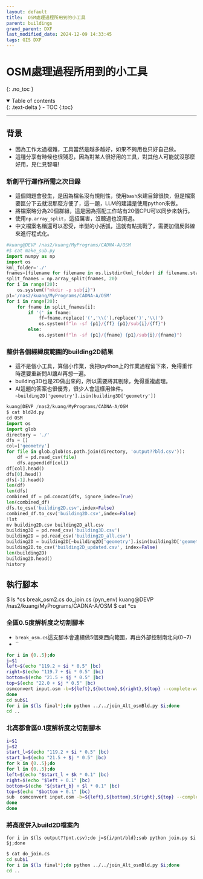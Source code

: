 ```yaml
---
layout: default
title:  OSM處理過程所用到的小工具
parent: buildings
grand_parent: DXF
last_modified_date: 2024-12-09 14:33:45
tags: GIS DXF
---
```


# OSM處理過程所用到的小工具

{: .no_toc }

<details open markdown="block">
  <summary>
    Table of contents
  </summary>
  {: .text-delta }
- TOC
{:toc}
</details>

---

## 背景

- 因為工作太過複雜，工具當然是越多越好，如果不夠用也只好自己做。
- 這種分享有時候也很殘忍，因為對某人很好用的工具，對其他人可能就沒那麼好用，見仁見智囉!


### 新創平行運作所需之次目錄

- 這個問題會發生，是因為檔名沒有規則性，使用`bash`來建目錄很快，但是檔案要區分下去就沒那麼方便了，這一題，LLM的建議是使用python來做。
- 將檔案略分為20個群組，這是因為搭配工作站有20個CPU可以同步來執行。
- 使用`np.array_split`，這招厲害，沒聽過也沒用過。
- 中文檔案名稱還可以忍受，半型的小括弧，這就有點挑戰了，需要加個反斜線來進行程式化。

```python
#kuang@DEVP /nas2/kuang/MyPrograms/CADNA-A/OSM
#$ cat make_sub.py
import numpy as np
import os
kml_folder='./'
fnames=[filename for filename in os.listdir(kml_folder) if filename.startswith('final')]
split_fnames = np.array_split(fnames, 20)
for i in range(20):
    os.system(f"mkdir -p sub{i}")
p1='/nas2/kuang/MyPrograms/CADNA-A/OSM'
for i in range(20):
    for fname in split_fnames[i]:
        if '(' in fname:
            ff=fname.replace('(','\\(').replace(')','\\)')
            os.system(f"ln -sf {p1}/{ff} {p1}/sub{i}/{ff}")
        else:
            os.system(f"ln -sf {p1}/{fname} {p1}/sub{i}/{fname}")
```

### 整併各個經緯度範圍的building2D結果

- 這不是個小工具，算個小作業，我把ipython上的作業過程留下來，免得重作時還要重新問AI讓AI再想一遍。
- building3D也是2D做出來的，所以需要將其剔除，免得重複處理。
- AI這題的答案也很優秀，很少人會這樣用條件。`~building2D['geometry'].isin(building3D['geometry'])`

```python
kuang@DEVP /nas2/kuang/MyPrograms/CADNA-A/OSM
$ cat bld2d.py
cd OSM
import os
import glob
directory = './'
dfs = []
col=['geometry']
for file in glob.glob(os.path.join(directory, 'output??bld.csv')):
    df = pd.read_csv(file)
    dfs.append(df[col])
df[col].head()
dfs[0].head()
dfs[-1].head()
len(df)
len(dfs)
combined_df = pd.concat(dfs, ignore_index=True)
len(combined_df)
dfs.to_csv('building2D.csv',index=False)
combined_df.to_csv('building2D.csv',index=False)
!lst
mv building2D.csv building2D_all.csv
building3D = pd.read_csv('building3D.csv')
building2D = pd.read_csv('building2D_all.csv')
building2D = building2D[~building2D['geometry'].isin(building3D['geometry'])]
building2D.to_csv('building2D_updated.csv', index=False)
len(building2D)
building2D.head()
history
```

## 執行腳本

$ ls *cs
  break_osm2.cs  do_join.cs
(pyn_env)
kuang@DEVP /nas2/kuang/MyPrograms/CADNA-A/OSM
$ cat *cs


### 全區0.5度解析度之切割腳本

- `break_osm.cs`這支腳本會連續做5個東西向範圍，再由外部控制南北向(0~7)
- ``
```bash
for i in {0..5};do
j=$1
left=$(echo "119.2 + $i * 0.5" |bc)
right=$(echo "119.7 + $i * 0.5" |bc)
bottom=$(echo "21.5 + $j * 0.5" |bc)
top=$(echo "22.0 + $j * 0.5" |bc)
osmconvert input.osm -b=${left},${bottom},${right},${top} --complete-ways -o=output${i}${j}.osm
done
cd sub$1
for i in $(ls final*);do python ../../join_Alt_osmBld.py $i;done
cd ..
```

### 北高都會區0.1度解析度之切割腳本

```bash
i=$1
j=$2
start_l=$(echo "119.2 + $i * 0.5" |bc)
start_b=$(echo "21.5 + $j * 0.5" |bc)
for k in {0..5};do
for l in {0..5};do
left=$(echo "$start_l + $k * 0.1" |bc)
right=$(echo "$left + 0.1" |bc)
bottom=$(echo "${start_b} + $l * 0.1" |bc)
top=$(echo "$bottom + 0.1" |bc)
sub  osmconvert input.osm -b=${left},${bottom},${right},${top} --complete-ways -o=output${i}${j}${k}${l}.osm
done
done
```

### 將高度併入build2D檔案內

`for i in $(ls output??pnt.csv);do j=${i/pnt/bld};sub python join.py $i $j;done`

```bash
$ cat do_join.cs
cd sub$1
for i in $(ls final*);do python ../../join_Alt_osmBld.py $i;done
cd ..
```